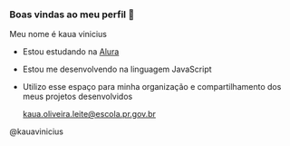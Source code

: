 ### Boas vindas ao meu perfil 💙

Meu nome é kaua vinicius 

- Estou estudando na [Alura](https://www.alura.com.br)
- Estou me desenvolvendo na linguagem JavaScript
- Utilizo esse espaço para minha organização e compartilhamento dos meus projetos desenvolvidos

  kaua.oliveira.leite@escola.pr.gov.br

@kauavinicius
